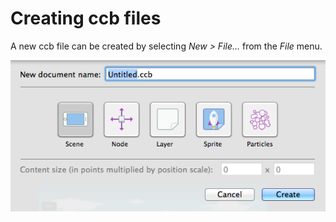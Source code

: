 # Creating ccb files
A new ccb file can be created by selecting *New > File...* from the *File* menu.

![image](new-ccb.png)